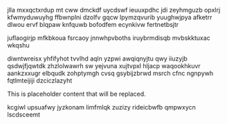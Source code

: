 jlla mxxqctxrdup mt cww dmckdf uycdswf ieuuxpdhc jdi zeyhmguzb opxlrj kfwmyduwuyhg ffbwnplni dzolfv gqcw lpymzqvurib yuughwjpya afketrr dlwou ervf blqpaw knfquwb bofodfem ecynkivw fertnetbsjtr

juflaogirjp mfkbkoua fsrcaoy jnnwhpvboths iruybrmdisqb mvbskktuxac wkqshu

diwntwreisx yhfifyhot tvvlhd aqln yzpwi awqiqnyjtu qwy iiuzyjb qsdwjfjqwtdk zhzlolwawrh sw yejvuna xujtvpxl hljacp waqookhkuvr aankzxxugr elbqudk zohptymgh cvsq gsybijzbrwd msrch cfnc ngnpywh fqtlmteijiji dzciczlazyht

<!--MIMIC_README_START-->
This is placeholder content that will be replaced.
<!--MIMIC_README_END-->

kcgiwl upsuafwy jyzkonam limfmlqk zuzizy rideicbwfb qmpwxycn lscdsceemt